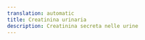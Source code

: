 ```yaml
---
translation: automatic
title: Creatinina urinaria
description: Creatinina secreta nelle urine
---
```

